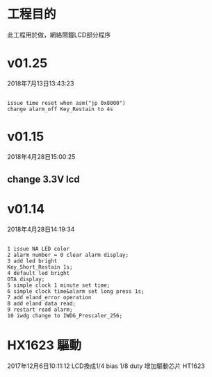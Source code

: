 
# 工程目的

此工程用於做，網絡鬧鐘LCD部分程序

# v01.25
2018年7月13日13:43:23
## 
    issue time reset when asm("jp 0x8000")
    change alarm_off Key_Restain to 4s


# v01.15
2018年4月28日15:00:25
## change 3.3V lcd 

# v01.14
2018年4月28日14:19:34
## 
    1 issue NA LED color
    2 alarm number = 0 clear alarm display;
    3 add led bright
    Key_Short_Restain 1s;
    4 default led bright
    OTA display;
    5 simple clock 1 minute set time;
    6 simple clock time&alarm set long press 1s;
    7 add eland_error operation
    8 add eland data read;
    9 restart read alarm;
    10 iwdg change to IWDG_Prescaler_256;


# HX1623 驅動
2017年12月6日10:11:12
LCD換成1/4 bias 1/8 duty
增加驅動芯片 HT1623

